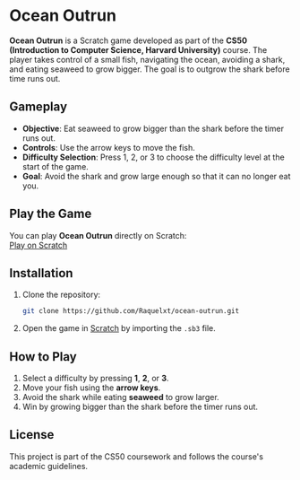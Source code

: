 # Ocean Outrun

**Ocean Outrun** is a Scratch game developed as part of the **CS50 (Introduction to Computer Science, Harvard University)** course. The player takes control of a small fish, navigating the ocean, avoiding a shark, and eating seaweed to grow bigger. The goal is to outgrow the shark before time runs out.

## Gameplay
- **Objective**: Eat seaweed to grow bigger than the shark before the timer runs out.
- **Controls**: Use the arrow keys to move the fish.
- **Difficulty Selection**: Press 1, 2, or 3 to choose the difficulty level at the start of the game.
- **Goal**: Avoid the shark and grow large enough so that it can no longer eat you.

## Play the Game
You can play **Ocean Outrun** directly on Scratch:  
[Play on Scratch](https://scratch.mit.edu/projects/1069178900)

## Installation
1. Clone the repository:
   ```bash
   git clone https://github.com/Raquelxt/ocean-outrun.git
   ```
2. Open the game in [Scratch](https://scratch.mit.edu/) by importing the `.sb3` file.

## How to Play
1. Select a difficulty by pressing **1**, **2**, or **3**.
2. Move your fish using the **arrow keys**.
3. Avoid the shark while eating **seaweed** to grow larger.
4. Win by growing bigger than the shark before the timer runs out.

## License
This project is part of the CS50 coursework and follows the course's academic guidelines.
